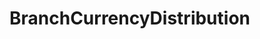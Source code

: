 # BranchCurrencyDistribution   

<script src="https://unpkg.com/@stoplight/elements/web-components.min.js"></script>
<link rel="stylesheet" href="https://unpkg.com/@stoplight/elements/styles.min.css">

<elements-api
  apiDescriptionUrl="BranchCurrencyDistribution.yaml"
  layout="sidebar"
  router="hash"
  hideTryIt="false"
  hideSchemas="false"
  hideInternal="false"
/>